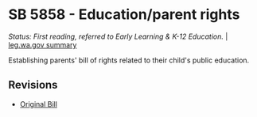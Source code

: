 # SB 5858 - Education/parent rights
*Status: First reading, referred to Early Learning & K-12 Education.* | [leg.wa.gov summary](https://app.leg.wa.gov/billsummary?BillNumber=5858&Year=2021)

Establishing parents' bill of rights related to their child's public education.

## Revisions
* [Original Bill](1/)